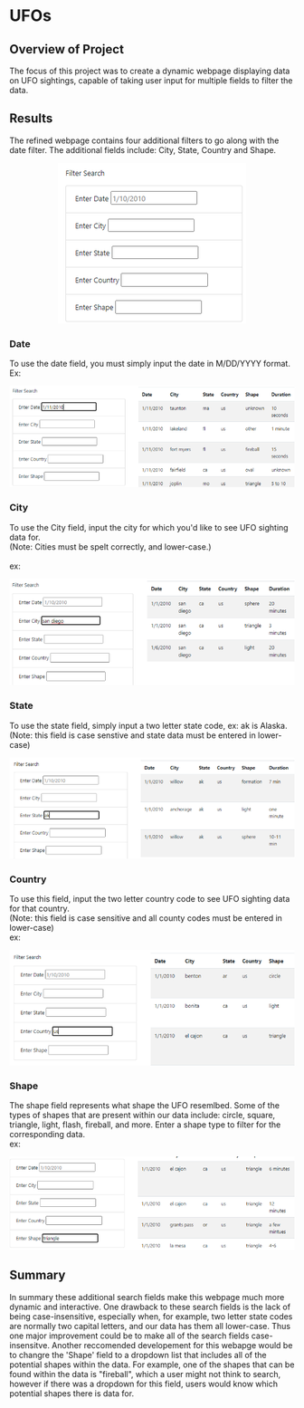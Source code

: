 # UFOs

## Overview of Project

The focus of this project was to create a dynamic webpage displaying data on UFO sightings, capable of taking user input for multiple fields to filter the data.

## Results
 
The refined webpage contains four additional filters to go along with the date filter. The additional fields include: City, State, Country and Shape.
<p align="center"

![alttext](https://github.com/sd2wiebe/UFOs/blob/main/filters.png)

</p>

### Date

To use the date field, you must simply input the date in M/DD/YYYY format. Ex:

<p align="center"

![alttext](https://github.com/sd2wiebe/UFOs/blob/main/date.png)

</p>

### City

To use the City field, input the city for which you'd like to see UFO sighting data for.
<br>(Note: Cities must be spelt correctly, and lower-case.)</br>
<br>ex:</br>
<p align="center"

![alttext](https://github.com/sd2wiebe/UFOs/blob/main/city.png)

</p>

### State

To use the state field, simply input a two letter state code, ex: ak is Alaska.
<br>(Note: this field is case senstive and state data must be entered in lower-case)</br>
<p align="center"

![alttext](https://github.com/sd2wiebe/UFOs/blob/main/state.png)

</p>

### Country

To use this field, input the two letter country code to see UFO sighting data for that country.
<br>(Note: this field is case sensitive and all county codes must be entered in lower-case)
<br>ex:</br>
<p align="center"

![alttext](https://github.com/sd2wiebe/UFOs/blob/main/country.png)

</p>

### Shape

The shape field represents what shape the UFO resemlbed. Some of the types of shapes that are present within our data include: circle, square, triangle, light, flash, fireball, and more.
Enter a shape type to filter for the corresponding data.
<br>ex:</br>

![alttext](https://github.com/sd2wiebe/UFOs/blob/main/Shape.png)

</p>

## Summary

In summary these additional search fields make this webpage much more dynamic and interactive. One drawback to these search fields is the lack of being case-insensitive, especially when, for example, two letter state codes are normally two capital letters, and our data has them all lower-case. Thus one major improvement could be to make all of the search fields case-insensitve. Another reccomended developement for this webapge would be to changre the 'Shape' field to a dropdown list that includes all of the potential shapes within the data. For example, one of the shapes that can be found within the data is "fireball", which a user might not think to search, however if there was a dropdown for this field, users would know which potential shapes there is data for.
